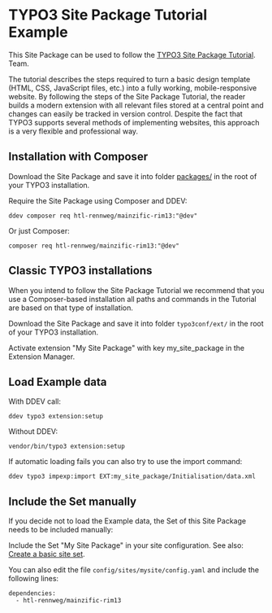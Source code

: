 # TYPO3 Site Package Tutorial Example

This Site Package can be used to follow the [TYPO3 Site
Package Tutorial](https://docs.typo3.org/permalink/t3sitepackage:start@13.4).
Team.

The tutorial describes the steps required to turn a basic design
template (HTML, CSS, JavaScript files, etc.) into a fully working,
mobile-responsive website. By following the steps of the Site Package
Tutorial, the reader builds a modern extension with all relevant files
stored at a central point and changes can easily be tracked in version
control. Despite the fact that TYPO3 supports several methods of
implementing websites, this approach is a very flexible and
professional way.

## Installation with Composer

Download the Site Package and save it into folder [packages/](https://docs.typo3.org/permalink/t3coreapi:directory-packages)
in the root of your TYPO3 installation.

Require the Site Package using Composer and DDEV:

```
ddev composer req htl-rennweg/mainzific-rim13:"@dev"
```

Or just Composer:

```
composer req htl-rennweg/mainzific-rim13:"@dev"
```

## Classic TYPO3 installations

When you intend to follow the Site Package Tutorial we recommend that you use a Composer-based installation
all paths and commands in the Tutorial are based on that type of installation.

Download the Site Package and save it into folder `typo3conf/ext/` in the root of your TYPO3 installation.

Activate extension "My Site Package" with key my_site_package in the Extension Manager.

## Load Example data

With DDEV call:

```
ddev typo3 extension:setup
```

Without DDEV:

```
vendor/bin/typo3 extension:setup
```

If automatic loading fails you can also try to use the import command:

```
ddev typo3 impexp:import EXT:my_site_package/Initialisation/data.xml
```

## Include the Set manually

If you decide not to load the Example data, the Set of this Site Package needs to be included manually:

Include the Set "My Site Package" in your site configuration.
See also: [Create a basic site set](https://docs.typo3.org/permalink/t3sitepackage:minimal-extension-siteset).

You can also edit the file `config/sites/mysite/config.yaml` and include the following lines:

```
dependencies:
  - htl-rennweg/mainzific-rim13
```
